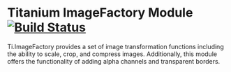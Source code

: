 # Titanium ImageFactory Module [![Build Status](https://travis-ci.org/appcelerator-modules/ti.imagefactory.svg)](https://travis-ci.org/appcelerator-modules/ti.imagefactory)

Ti.ImageFactory provides a set of image transformation functions including the ability to scale, crop, and compress images. Additionally, this module offers the functionality of adding alpha channels and transparent borders.
